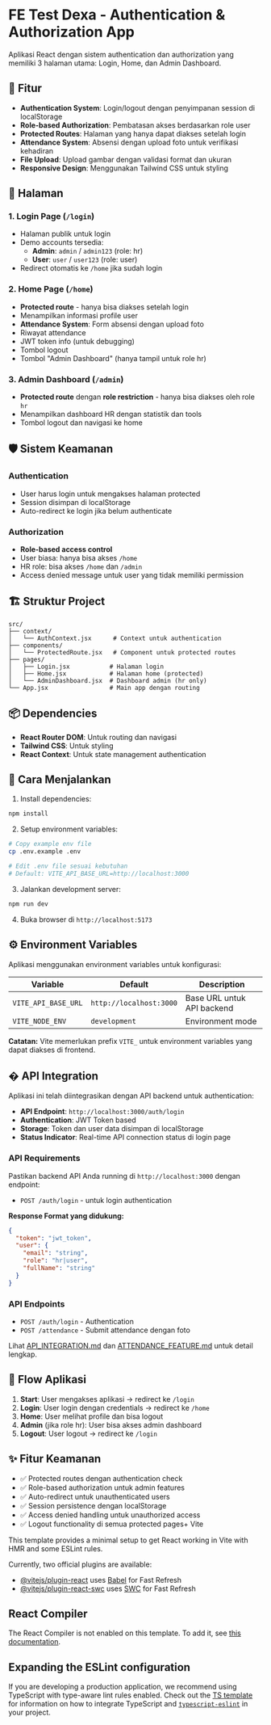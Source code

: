 # FE Test Dexa - Authentication & Authorization App

Aplikasi React dengan sistem authentication dan authorization yang memiliki 3 halaman utama: Login, Home, dan Admin Dashboard.

## 🚀 Fitur

- **Authentication System**: Login/logout dengan penyimpanan session di localStorage
- **Role-based Authorization**: Pembatasan akses berdasarkan role user
- **Protected Routes**: Halaman yang hanya dapat diakses setelah login
- **Attendance System**: Absensi dengan upload foto untuk verifikasi kehadiran
- **File Upload**: Upload gambar dengan validasi format dan ukuran
- **Responsive Design**: Menggunakan Tailwind CSS untuk styling

## 📱 Halaman

### 1. Login Page (`/login`)
- Halaman publik untuk login
- Demo accounts tersedia:
  - **Admin**: `admin` / `admin123` (role: hr)
  - **User**: `user` / `user123` (role: user)
- Redirect otomatis ke `/home` jika sudah login

### 2. Home Page (`/home`)
- **Protected route** - hanya bisa diakses setelah login
- Menampilkan informasi profile user
- **Attendance System**: Form absensi dengan upload foto
- Riwayat attendance
- JWT token info (untuk debugging)
- Tombol logout
- Tombol "Admin Dashboard" (hanya tampil untuk role hr)

### 3. Admin Dashboard (`/admin`)
- **Protected route** dengan **role restriction** - hanya bisa diakses oleh role `hr`
- Menampilkan dashboard HR dengan statistik dan tools
- Tombol logout dan navigasi ke home

## 🛡️ Sistem Keamanan

### Authentication
- User harus login untuk mengakses halaman protected
- Session disimpan di localStorage
- Auto-redirect ke login jika belum authenticate

### Authorization
- **Role-based access control**
- User biasa: hanya bisa akses `/home`
- HR role: bisa akses `/home` dan `/admin`
- Access denied message untuk user yang tidak memiliki permission

## 🏗️ Struktur Project

```
src/
├── context/
│   └── AuthContext.jsx      # Context untuk authentication
├── components/
│   └── ProtectedRoute.jsx   # Component untuk protected routes
├── pages/
│   ├── Login.jsx           # Halaman login
│   ├── Home.jsx            # Halaman home (protected)
│   └── AdminDashboard.jsx  # Dashboard admin (hr only)
└── App.jsx                 # Main app dengan routing
```

## 📦 Dependencies

- **React Router DOM**: Untuk routing dan navigasi
- **Tailwind CSS**: Untuk styling
- **React Context**: Untuk state management authentication

## 🚀 Cara Menjalankan

1. Install dependencies:
```bash
npm install
```

2. Setup environment variables:
```bash
# Copy example env file
cp .env.example .env

# Edit .env file sesuai kebutuhan
# Default: VITE_API_BASE_URL=http://localhost:3000
```

3. Jalankan development server:
```bash
npm run dev
```

4. Buka browser di `http://localhost:5173`

## ⚙️ Environment Variables

Aplikasi menggunakan environment variables untuk konfigurasi:

| Variable | Default | Description |
|----------|---------|-------------|
| `VITE_API_BASE_URL` | `http://localhost:3000` | Base URL untuk API backend |
| `VITE_NODE_ENV` | `development` | Environment mode |

**Catatan:** Vite memerlukan prefix `VITE_` untuk environment variables yang dapat diakses di frontend.

## � API Integration

Aplikasi ini telah diintegrasikan dengan API backend untuk authentication:

- **API Endpoint**: `http://localhost:3000/auth/login`
- **Authentication**: JWT Token based
- **Storage**: Token dan user data disimpan di localStorage
- **Status Indicator**: Real-time API connection status di login page

### API Requirements
Pastikan backend API Anda running di `http://localhost:3000` dengan endpoint:
- `POST /auth/login` - untuk login authentication

**Response Format yang didukung:**
```json
{
  "token": "jwt_token",
  "user": { 
    "email": "string", 
    "role": "hr|user", 
    "fullName": "string" 
  }
}
```

### API Endpoints
- `POST /auth/login` - Authentication
- `POST /attendance` - Submit attendance dengan foto

Lihat [API_INTEGRATION.md](./API_INTEGRATION.md) dan [ATTENDANCE_FEATURE.md](./ATTENDANCE_FEATURE.md) untuk detail lengkap.

## 🎯 Flow Aplikasi

1. **Start**: User mengakses aplikasi → redirect ke `/login`
2. **Login**: User login dengan credentials → redirect ke `/home`
3. **Home**: User melihat profile dan bisa logout
4. **Admin** (jika role hr): User bisa akses admin dashboard
5. **Logout**: User logout → redirect ke `/login`

## ✨ Fitur Keamanan

- ✅ Protected routes dengan authentication check
- ✅ Role-based authorization untuk admin features
- ✅ Auto-redirect untuk unauthenticated users  
- ✅ Session persistence dengan localStorage
- ✅ Access denied handling untuk unauthorized access
- ✅ Logout functionality di semua protected pages+ Vite

This template provides a minimal setup to get React working in Vite with HMR and some ESLint rules.

Currently, two official plugins are available:

- [@vitejs/plugin-react](https://github.com/vitejs/vite-plugin-react/blob/main/packages/plugin-react) uses [Babel](https://babeljs.io/) for Fast Refresh
- [@vitejs/plugin-react-swc](https://github.com/vitejs/vite-plugin-react/blob/main/packages/plugin-react-swc) uses [SWC](https://swc.rs/) for Fast Refresh

## React Compiler

The React Compiler is not enabled on this template. To add it, see [this documentation](https://react.dev/learn/react-compiler/installation).

## Expanding the ESLint configuration

If you are developing a production application, we recommend using TypeScript with type-aware lint rules enabled. Check out the [TS template](https://github.com/vitejs/vite/tree/main/packages/create-vite/template-react-ts) for information on how to integrate TypeScript and [`typescript-eslint`](https://typescript-eslint.io) in your project.
